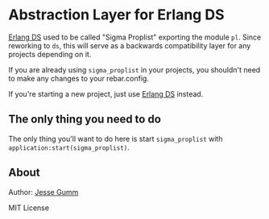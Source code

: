 # Abstraction Layer for Erlang DS

[Erlang DS](https://github.com/choptastic/erlang_ds) used to be called "Sigma
Proplist" exporting the module `pl`.  Since reworking to `ds`, this will serve
as a backwards compatibility layer for any projects depending on it.

If you are already using `sigma_proplist` in your projects, you shouldn't need
to make any changes to your rebar.config.

If you're starting a new project, just use [Erlang
DS](https://github.com/choptastic/erlang_ds) instead.

## The only thing you need to do

The only thing you'll want to do here is start `sigma_proplist` with
`application:start(sigma_proplist)`.

## About

Author: [Jesse Gumm](http://github.com/choptastic)

MIT License
